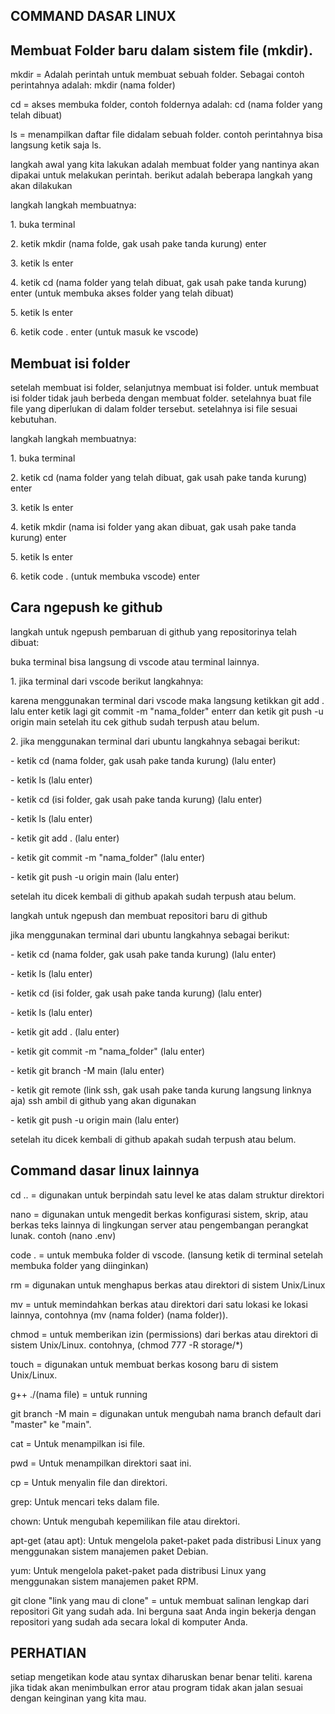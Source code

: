 ## COMMAND DASAR LINUX

## Membuat Folder baru dalam sistem file (mkdir).
mkdir = Adalah perintah untuk membuat sebuah folder. Sebagai contoh perintahnya adalah: mkdir (nama folder)
<p>cd    = akses membuka folder, contoh foldernya adalah: cd (nama folder yang telah dibuat)</p>
<p>ls    = menampilkan daftar file didalam sebuah folder. contoh perintahnya bisa langsung ketik saja ls.</p>

langkah awal yang kita lakukan adalah membuat folder yang nantinya akan dipakai untuk melakukan perintah. berikut adalah beberapa langkah yang akan dilakukan

<p>langkah langkah membuatnya:</p>
<p>1. buka terminal</p>
<p>2. ketik mkdir (nama folde, gak usah pake tanda kurung) enter</p>
<p>3. ketik ls enter</p>
<p>4. ketik cd (nama folder yang telah dibuat, gak usah pake tanda kurung) enter (untuk membuka akses folder yang telah dibuat)</p>
<p>5. ketik ls enter</p>
<p>6. ketik code . enter (untuk masuk ke vscode)</p>

## Membuat isi folder
setelah membuat isi folder, selanjutnya membuat isi folder. untuk membuat isi folder tidak jauh berbeda dengan membuat folder. setelahnya buat file file yang diperlukan di dalam folder tersebut. setelahnya isi file sesuai kebutuhan. 
<p>langkah langkah membuatnya:</p>
<p>1. buka terminal</p>
<p>2. ketik cd (nama folder yang telah dibuat, gak usah pake tanda kurung) enter</p>
<p>3. ketik ls enter</p>
<p>4. ketik mkdir (nama isi folder yang akan dibuat, gak usah pake tanda kurung) enter</p>
<p>5. ketik ls enter</p>
<p>6. ketik code . (untuk membuka vscode) enter</p>

## Cara ngepush ke github
langkah untuk ngepush pembaruan di github yang repositorinya telah dibuat:
<p>buka terminal bisa langsung di vscode atau terminal lainnya.</p>
<p> 1. jika terminal dari vscode berikut langkahnya:</p>
<p> karena menggunakan terminal dari vscode maka langsung ketikkan git add . lalu enter ketik lagi git commit -m "nama_folder" enterr dan ketik git push -u origin main  setelah itu cek github sudah terpush atau belum.</p>
<p> 2. jika menggunakan terminal dari ubuntu langkahnya sebagai berikut:</p>
<p> - ketik cd (nama folder, gak usah pake tanda kurung) (lalu enter)</p>
<p> - ketik ls (lalu enter)</p>
<p> - ketik cd (isi folder, gak usah pake tanda kurung) (lalu enter)</p>
<p> - ketik ls (lalu enter)</p>
<p> - ketik git add . (lalu enter)</p>
<p> - ketik git commit -m "nama_folder" (lalu enter)</p>
<p> - ketik git push -u origin main (lalu enter)</p>
<p>setelah itu dicek kembali di github apakah sudah terpush atau belum.</p>

<p>langkah untuk ngepush dan membuat repositori baru di github</p>
<p>jika menggunakan terminal dari ubuntu langkahnya sebagai berikut:</p>
<p> - ketik cd (nama folder, gak usah pake tanda kurung) (lalu enter)</p>
<p> - ketik ls (lalu enter)</p>
<p> - ketik cd (isi folder, gak usah pake tanda kurung) (lalu enter)</p>
<p> - ketik ls (lalu enter)</p>
<p> - ketik git add . (lalu enter)</p>
<p> - ketik git commit -m "nama_folder" (lalu enter)</p>
<p> - ketik git branch -M main  (lalu enter)</p>
<p> - ketik git remote (link ssh, gak usah pake tanda kurung langsung linknya aja) ssh ambil di github yang akan digunakan</p>
<p> - ketik git push -u origin main (lalu enter)</p>
<p>setelah itu dicek kembali di github apakah sudah terpush atau belum.</p>


## Command dasar linux lainnya
cd .. =  digunakan untuk berpindah satu level ke atas dalam struktur direktori
<p>nano  = digunakan untuk mengedit berkas konfigurasi sistem, skrip, atau berkas teks lainnya di lingkungan server atau pengembangan perangkat lunak. contoh (nano .env)</p> 
<p>code . = untuk membuka folder di vscode. (lansung ketik di terminal setelah membuka folder yang diinginkan)</p>
<p>rm    = digunakan untuk menghapus berkas atau direktori di sistem Unix/Linux</p>
<p>mv    = untuk memindahkan berkas atau direktori dari satu lokasi ke lokasi lainnya, contohnya (mv (nama folder) (nama folder)).</p>
<p>chmod = untuk memberikan izin (permissions) dari berkas atau direktori di sistem Unix/Linux. contohnya, (chmod 777 -R storage/*)</p>
<p>touch = digunakan untuk membuat berkas kosong baru di sistem Unix/Linux.</p>
<p>g++ ./(nama file) = untuk running </p>
<p>git branch -M main = digunakan untuk mengubah nama branch default dari "master" ke "main".</p>
<p>cat  = Untuk menampilkan isi file.</p>
<p>pwd  = Untuk menampilkan direktori saat ini.</p>
<p>cp  =  Untuk menyalin file dan direktori.</p>
<p>grep: Untuk mencari teks dalam file.</p>
<p>chown: Untuk mengubah kepemilikan file atau direktori.</p>
<p>apt-get (atau apt): Untuk mengelola paket-paket pada distribusi Linux yang menggunakan sistem manajemen paket Debian.</p>
<p>yum: Untuk mengelola paket-paket pada distribusi Linux yang menggunakan sistem manajemen paket RPM.</p>
<p>git clone "link yang mau di clone"  = untuk membuat salinan lengkap dari repositori Git yang sudah ada. Ini berguna saat Anda ingin bekerja dengan repositori yang sudah ada secara lokal di komputer Anda.</p>


## PERHATIAN
setiap mengetikan kode atau syntax diharuskan benar benar teliti. karena jika tidak akan menimbulkan error atau program tidak akan jalan sesuai dengan keinginan yang kita mau.